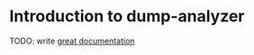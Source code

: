 # Introduction to dump-analyzer

TODO: write [great documentation](http://jacobian.org/writing/what-to-write/)
